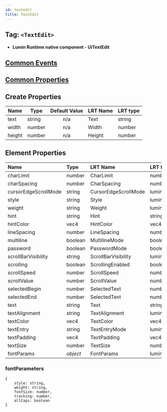 ```yaml
---
id: textedit
title: TextEdit
---
```


## Tag: `<TextEdit>`

- #### Lumin Runtime native component - UiTextEdit

## [Common Events](../Events.md)

## [Common Properties](../Properties.md)

## Create Properties

| Name   | Type   | Default Value | LRT Name | LRT type |
| ------ | ------ | :-----------: | -------- | -------- |
| text   | string |      n/a      | Text     | string   |
| width  | number |      n/a      | Width    | number   |
| height | number |      n/a      | Height   | number   |

## Element Properties

| Name                 | Type     | LRT Name             | LRT type                         |
| :------------------- | :------- | :------------------- | :------------------------------- |
| charLimit            | number   | CharLimit            | number                           |
| charSpacing          | number   | CharSpacing          | number                           |
| cursorEdgeScrollMode | string   | CursorEdgeScrollMode | lumin.ui.CursorEdgeScrollMode    |
| style                | string   | Style                | lumin.resources.FontStyle        |
| weight               | string   | Weight               | lumin.resources.FontWeight       |
| hint                 | string   | Hint                 | string                           |
| hintColor            | vec4     | HintColor            | vec4                             |
| lineSpacing          | number   | LineSpacing          | number                           |
| multiline            | boolean  | MultilineMode        | boolean                          |
| password             | boolean  | PasswordMode         | boolean                          |
| scrollBarVisibility  | string   | ScrollBarVisibility  | lumin.ui.ScrollBarVisibility     |
| scrolling            | boolean  | ScrollingEnabled     | boolean                          |
| scrollSpeed          | number   | ScrollSpeed          | number                           |
| scrollValue          | number   | ScrollValue          | number                           |
| selectedBegin        | number   | SelectedText         | number                           |
| selectedEnd          | number   | SelectedText         | number                           |
| text                 | string   | Text                 | string                           |
| textAlignment        | string   | TextAlignment        | lumin.ui.HorizontalTextAlignment |
| textColor            | vec4     | TextColor            | vec4                             |
| textEntry            | string   | TextEntryMode        | lumin.ui.TextEntryMode           |
| textPadding          | vec4     | TextPadding          | vec4                             |
| textSize             | number   | TextSize             | number                           |
| fontParams           | _object_ | FontParams           | lumin.ui.FontParams              |

### fontParameters

```
{
    style: string,
    weight: string,
    fontSize: number,
    tracking: number,
    allCaps: boolean
}
```
